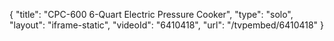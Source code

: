 {
    "title": "CPC-600 6-Quart Electric Pressure Cooker",
    "type": "solo",
    "layout": "iframe-static",
    "videoId": "6410418",
    "url": "\/tvpembed\/6410418"
}